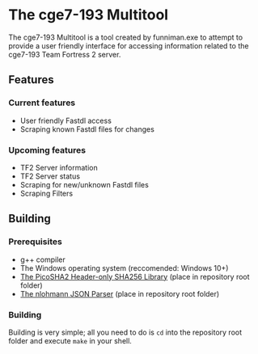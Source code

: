 # The cge7-193 Multitool
The cge7-193 Multitool is a tool created by funniman.exe to attempt to provide a user friendly interface for accessing information related to the cge7-193 Team Fortress 2 server.

## Features
### Current features
- User friendly Fastdl access
- Scraping known Fastdl files for changes

### Upcoming features
- TF2 Server information
- TF2 Server status
- Scraping for new/unknown Fastdl files
- Scraping Filters

## Building
### Prerequisites
- g++ compiler
- The Windows operating system (reccomended: Windows 10+)
- [The PicoSHA2 Header-only SHA256 Library](https://github.com/okdshin/PicoSHA2/blob/master/picosha2.h) (place in repository root folder)
- [The nlohmann JSON Parser](https://github.com/nlohmann/json/releases/download/v3.12.0/json.hpp) (place in repository root folder)

### Building
Building is very simple; all you need to do is `cd` into the repository root folder and execute `make` in your shell.
